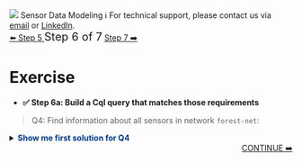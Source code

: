 <!-- TOP -->
<div class="top">
  <img src="https://datastax-academy.github.io/katapod-shared-assets/images/ds-academy-logo.svg" />
  <span class="scenario-title">Sensor Data Modeling</span>
  <span class="scenario-subtitle">ℹ️ For technical support, please contact us via <a href="mailto:aleksandr.volochnev@datastax.com">email</a> or <a href="https://dtsx.io/aleks">LinkedIn</a>.</span> 
</div>

<!-- NAVIGATION -->
<div id="navigation-top" class="navigation-top">
 <a href='command:katapod.loadPage?[{"step":"step5"}]'
   class="btn btn-dark navigation-top-left">⬅️ Step 5
 </a>
<span style="font-size:20px;"> Step 6 of 7</span>
 <a href='command:katapod.loadPage?[{"step":"step7"}]' 
    class="btn btn-dark navigation-top-right">Step 7 ➡️
  </a>
</div>

<!-- CONTENT -->

# Exercise

- **✅ Step 6a: Build a Cql query that matches those requirements**

> Q4: Find information about all sensors in network `forest-net`:

<details>
  <summary><b style="color:#003882">Show me first solution for Q4</b></summary>

```
SELECT * 
FROM sensors_by_network
WHERE network = 'forest-net';
```
</details>

<!-- NAVIGATION -->
<div id="navigation-bottom" style="width:100%;text-align:center;">
 <a href='command:katapod.loadPage?[{"step":"step7"}]'
    class="btn btn-primary btn-astra" 
    style="float:right">CONTINUE ➡️
  </a>
</div>
